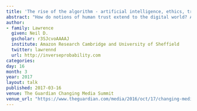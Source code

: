 ```yaml
---
title: 'The rise of the algorithm - artificial intelligence, ethics, trust and tech development'
abstract: "How do notions of human trust extend to the digital world? And what challenges could that present for our society?"
author:
- family: Lawrence
  given: Neil D.
  gscholar: r3SJcvoAAAAJ
  institute: Amazon Research Cambridge and University of Sheffield
  twitter: lawrennd
  url: http://inverseprobability.com
categories:
day: 16
month: 3
year: 2017
layout: talk
published: 2017-03-16
venue: The Guardian Changing Media Summit
venue_url: "https://www.theguardian.com/media/2016/oct/17/changing-media-summit-2017-programme"
---
```

